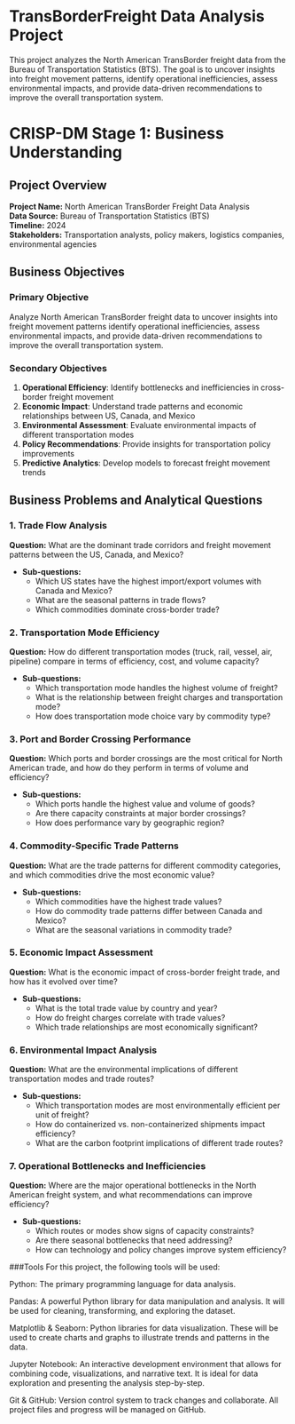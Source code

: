 # TransBorderFreight Data Analysis Project
This project analyzes the North American TransBorder freight data from the Bureau of Transportation Statistics (BTS). The goal is to uncover insights into freight movement patterns, identify operational inefficiencies, assess environmental impacts, and provide data-driven recommendations to improve the overall transportation system.

 # CRISP-DM Stage 1: Business Understanding

## Project Overview
**Project Name:** North American TransBorder Freight Data Analysis  
**Data Source:** Bureau of Transportation Statistics (BTS)  
**Timeline:** 2024  
**Stakeholders:** Transportation analysts, policy makers, logistics companies, environmental agencies

## Business Objectives

### Primary Objective
Analyze North American TransBorder freight data to uncover insights into freight movement patterns
identify operational inefficiencies, assess environmental impacts, and provide data-driven recommendations to improve the overall transportation system.

### Secondary Objectives
1. **Operational Efficiency**: Identify bottlenecks and inefficiencies in cross-border freight movement
2. **Economic Impact**: Understand trade patterns and economic relationships between US, Canada, and Mexico
3. **Environmental Assessment**: Evaluate environmental impacts of different transportation modes
4. **Policy Recommendations**: Provide insights for transportation policy improvements
5. **Predictive Analytics**: Develop models to forecast freight movement trends

## Business Problems and Analytical Questions

### 1. **Trade Flow Analysis**
**Question:** What are the dominant trade corridors and freight movement patterns between the US, Canada, and Mexico?
- **Sub-questions:**
  - Which US states have the highest import/export volumes with Canada and Mexico?
  - What are the seasonal patterns in trade flows?
  - Which commodities dominate cross-border trade?

### 2. **Transportation Mode Efficiency**
**Question:** How do different transportation modes (truck, rail, vessel, air, pipeline) compare in terms of efficiency, cost, and volume capacity?
- **Sub-questions:**
  - Which transportation mode handles the highest volume of freight?
  - What is the relationship between freight charges and transportation mode?
  - How does transportation mode choice vary by commodity type?

### 3. **Port and Border Crossing Performance**
**Question:** Which ports and border crossings are the most critical for North American trade, and how do they perform in terms of volume and efficiency?
- **Sub-questions:**
  - Which ports handle the highest value and volume of goods?
  - Are there capacity constraints at major border crossings?
  - How does performance vary by geographic region?

### 4. **Commodity-Specific Trade Patterns**
**Question:** What are the trade patterns for different commodity categories, and which commodities drive the most economic value?
- **Sub-questions:**
  - Which commodities have the highest trade values?
  - How do commodity trade patterns differ between Canada and Mexico?
  - What are the seasonal variations in commodity trade?

### 5. **Economic Impact Assessment**
**Question:** What is the economic impact of cross-border freight trade, and how has it evolved over time?
- **Sub-questions:**
  - What is the total trade value by country and year?
  - How do freight charges correlate with trade values?
  - Which trade relationships are most economically significant?

### 6. **Environmental Impact Analysis**
**Question:** What are the environmental implications of different transportation modes and trade routes?
- **Sub-questions:**
  - Which transportation modes are most environmentally efficient per unit of freight?
  - How do containerized vs. non-containerized shipments impact efficiency?
  - What are the carbon footprint implications of different trade routes?

### 7. **Operational Bottlenecks and Inefficiencies**
**Question:** Where are the major operational bottlenecks in the North American freight system, and what recommendations can improve efficiency?
- **Sub-questions:**
  - Which routes or modes show signs of capacity constraints?
  - Are there seasonal bottlenecks that need addressing?
  - How can technology and policy changes improve system efficiency?

 ###Tools
 For this project, the following tools will be used:

 Python: The primary programming language for data analysis.

 Pandas: A powerful Python library for data manipulation and analysis. It will be used for cleaning, transforming, and exploring the dataset.

 Matplotlib & Seaborn: Python libraries for data visualization. These will be used to create charts and graphs to illustrate trends and patterns in the data.

 Jupyter Notebook: An interactive development environment that allows for combining code, visualizations, and narrative text. It is ideal for data exploration and presenting the analysis step-by-step.

 Git & GitHub: Version control system to track changes and collaborate. All project files and progress will be managed on GitHub.

